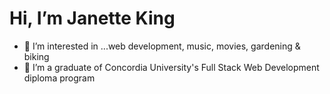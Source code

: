 # Hi, I’m Janette King
- 👀 I’m interested in ...web development, music, movies, gardening & biking
- 🌱 I’m a graduate of Concordia University's Full Stack Web Development diploma program
 

<!---
Jae-Kae/Jae-Kae is a ✨ special ✨ repository because its `README.md` (this file) appears on your GitHub profile.
You can click the Preview link to take a look at your changes.
--->
